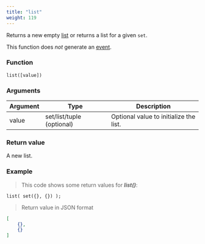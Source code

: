 ```yaml
---
title: "list"
weight: 119
---
```


Returns a new empty [list](../../data-types/list) or returns a list for a given `set`.

This function does *not* generate an [event](../../overview/events).

### Function

`list([value])`

### Arguments

Argument | Type | Description
-------- | ---- | -----------
value | set/list/tuple (optional) | Optional value to initialize the list.

### Return value

A new list.

### Example

> This code shows some return values for ***list()***:

```thingsdb,json_response
list( set({}, {}) );
```

> Return value in JSON format

```json
[
    {},
    {}
]
```
